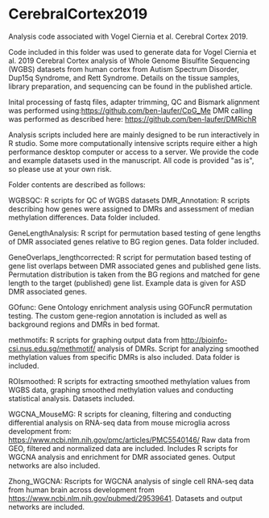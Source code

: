 # CerebralCortex2019
Analysis code associated with Vogel Ciernia et al. Cerebral Cortex 2019.

Code included in this folder was used to generate data for Vogel Ciernia et al. 2019 Cerebral Cortex analysis of Whole Genome Bisulfite Sequencing (WGBS) datasets from human cortex from Autism Spectrum Disorder, Dup15q Syndrome, and Rett Syndrome. Details on the tissue samples, library preparation, and sequencing can be found in the published article. 

Inital processing of fastq files, adapter trimming, QC and Bismark alignment was performed using:https://github.com/ben-laufer/CpG_Me
DMR calling was performed as described here: https://github.com/ben-laufer/DMRichR

Analysis scripts included here are mainly designed to be run interactively in R studio. Some more computationally intensive scripts require either a high performance desktop computer or access to a server. We provide the code and example datasets used in the manuscript. All code is provided "as is", so please use at your own risk. 

Folder contents are described as follows:

WGBSQC: R scripts for QC of WGBS datasets
DMR_Annotation: R scripts describing how genes were assigned to DMRs and assessment of median methylation differences. Data folder included.

GeneLengthAnalysis: R script for permutation based testing of gene lengths of DMR associated genes relative to BG region genes. Data folder included.

GeneOverlaps_lengthcorrected: R script for permutation based testing of gene list overlaps between DMR associated genes and published gene lists. Permutation distribution is taken from the BG regions and matched for gene length to the target (published) gene list. Example data is given for ASD DMR associated genes.

GOfunc: Gene Ontology enrichment analysis using GOFuncR permutation testing. The custom gene-region annotation is included as well as background regions and DMRs in bed format.

methmotifs: R scripts for graphing output data from http://bioinfo-csi.nus.edu.sg/methmotif/ analysis of DMRs. Script for analyzing smoothed methylation values from specific DMRs is also included. Data folder is included. 

ROIsmoothed: R scripts for extracting smoothed methylation values from WGBS data, graphing smoothed methylation values and conducting statistical analysis. Datasets included.

WGCNA_MouseMG: R scripts for cleaning, filtering and conducting differential analysis on RNA-seq data from mouse microglia across development from: https://www.ncbi.nlm.nih.gov/pmc/articles/PMC5540146/
Raw data from GEO, filtered and normalized data are included. Includes R scripts for WGCNA analysis and enrichment for DMR associated genes. Output networks are also included.

Zhong_WGCNA: Rscripts for WGCNA analysis of single cell RNA-seq data from human brain across development from https://www.ncbi.nlm.nih.gov/pubmed/29539641. Datasets and output networks are included.

